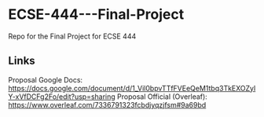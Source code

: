 # ECSE-444---Final-Project
Repo for the Final Project for ECSE 444

## Links
Proposal Google Docs: https://docs.google.com/document/d/1_Vil0bpvTTfFVEeQeM1tbq3TkEXOZylY-xVfDCFg2Fo/edit?usp=sharing
Proposal Official (Overleaf): https://www.overleaf.com/7336791323fcbdjyqzjfsm#9a69bd

